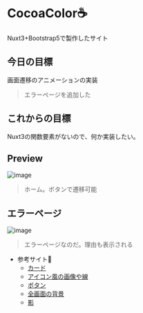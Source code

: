 # CocoaColor:coffee:
Nuxt3+Bootstrap5で製作したサイト

## 今日の目標
画面遷移のアニメーションの実装
>エラーページを追加した

## これからの目標
Nuxt3の関数要素がないので、何か実装したい。

## Preview
![image](https://user-images.githubusercontent.com/103801589/212795707-6e96e145-ad73-496e-b5ea-0582c5709ce9.png)
>ホーム。ボタンで遷移可能

## エラーページ
![image](https://user-images.githubusercontent.com/103801589/212819665-88d2330b-11e1-4c6e-9ef3-7296c7f6e50a.png)
>エラーページなのだ。理由も表示される
 
- 参考サイト:memo:
    - [カード](https://getbootstrap.jp/docs/5.0/components/card/)
    - [アイコン風の画像や線](https://bootstrap-guide.com/utilities/borders)
    - [ボタン](https://getbootstrap.jp/docs/5.0/components/buttons/)
    - [全画面の背景](https://allabout.co.jp/gm/gc/452705/)
    - [影]()
